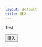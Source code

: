 ```yaml
---
layout: default
title: 購入
---
```

Test

<form action="https://credit.j-payment.co.jp/gateway/payform.aspx" method="POST">
    <input type="hidden" name="aid" value="119743">
    <input type="hidden" name="pt" value="1">
    <input type="hidden" name="cmd" value="0">
    <input type="hidden" name="jb" value="CAPTURE">
    <input type="hidden" name="am" value="1000">
    <input type="hidden" name="tx" value="100">
    <input type="hidden" name="sf" value="0">
    <input type="submit" name="submit" value="購入">
</form>
